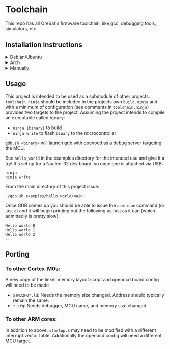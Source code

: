 # Toolchain
This repo has all OreSat's firmware toolchain, like gcc, debugging tools, simulators, etc.

## Installation instructions
<details><summary>Debian/Ubuntu</summary><p>

The Debian/Ubuntu versions of the `arm-none-eabi-gcc (4.9.3)`  and `openocd (0.9.0)`  packages haven't been
updated in a while, but the current (old) versions should work. To get the bleeding
edge see the "Manually" section below.

```
sudo apt install gcc-arm-none-eabi gdb-arm-none-eabi openocd ninja-build
```

</p></details>
<details><summary>Arch</summary><p>

```
pacman -S arm-none-eabi-gcc arm-none-eabi-gdb openocd ninja
```

</p></details>
<details><summary>Manually</summary><p>

### arm-none-eabi-gcc
GCC 6.3.1 is the current latest, provided in the 2017q1 update.
Follow the download instructions [here](https://developer.arm.com/open-source/gnu-toolchain/gnu-rm/downloads)

### openocd
Openocd 0.10.0 is the current latest.
Follow the download instructions [here](https://github.com/gnuarmeclipse/openocd/releases)

### ninja
Ninja is typically up to date in package managers and shouldn't be needed to be installed manually.
That said, you can find the latest version [here](https://github.com/ninja-build/ninja/releases)

</p></details>

## Usage

This project is intended to be used as a submodule of other projects. `toolchain.ninja` should be included in the projects own `build.ninja` and with a minimum of configuration (see comments in `toolchain.ninja`) provides two targets to the project. Assuming the project intends to compile an executable called `binary`:
  * `ninja [binary]` to build
  * `ninja write` to flash `binary` to the microcontroller
  
`gdb.sh <binary>` will launch gdb with openocd as a debug server targeting the MCU. 

See `hello_world` in the examples directory for the intended use and give it a try! It's set up for a Nucleo-32 dev board, so once one is attached via USB: 

```
ninja
ninja write
```

From the main directory of this project issue:

```
./gdb.sh examples/hello_world/main
```

Once GDB comes up you should be able to issue the `continue` command (or just `c`) and it will begin printing out the following as fast as it can (which admittedly is pretty slow):

```
Hello world 0
Hello world 1
Hello world 2
...
```

## Porting

### To other Cortex-M0s:  
A new copy of the linker memory layout script and openocd board config will need to be made
  * `STM32F0*.ld`: Needs the memory size changed. Address should typically remain the same.
  * `*.cfg`: Needs debugger, MCU name, and memory size changed

### To other ARM cores: 
In addition to above, `startup.S` may need to be modified with a different interrupt vector table. Additionally the openocd config will need a different MCU target.
